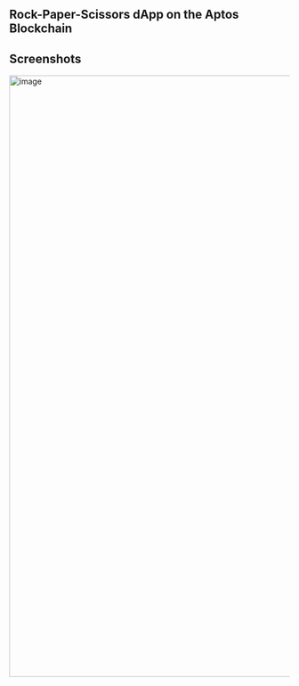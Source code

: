 ## Rock-Paper-Scissors dApp on the Aptos Blockchain

## Screenshots
<img width="1920" height="1080" alt="image" src="https://github.com/user-attachments/assets/cc98cf9e-b1be-4e42-ac34-889b38ad11d5" />
